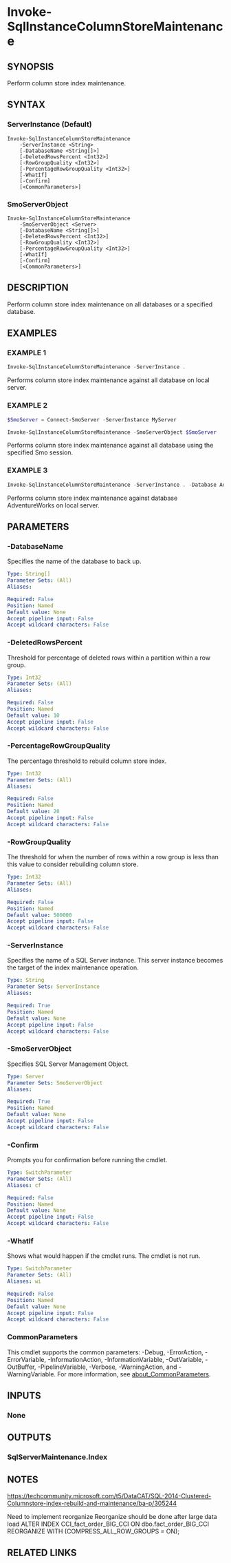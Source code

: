 ﻿---
external help file: SqlServerMaintenance-help.xml
Module Name: SqlServerMaintenance
online version:
schema: 2.0.0
---

# Invoke-SqlInstanceColumnStoreMaintenance

## SYNOPSIS
Perform column store index maintenance.

## SYNTAX

### ServerInstance (Default)
```
Invoke-SqlInstanceColumnStoreMaintenance
	-ServerInstance <String>
	[-DatabaseName <String[]>]
	[-DeletedRowsPercent <Int32>]
	[-RowGroupQuality <Int32>]
	[-PercentageRowGroupQuality <Int32>]
	[-WhatIf]
	[-Confirm]
	[<CommonParameters>]
```

### SmoServerObject
```
Invoke-SqlInstanceColumnStoreMaintenance
	-SmoServerObject <Server>
	[-DatabaseName <String[]>]
	[-DeletedRowsPercent <Int32>]
	[-RowGroupQuality <Int32>]
	[-PercentageRowGroupQuality <Int32>]
	[-WhatIf]
	[-Confirm]
	[<CommonParameters>]
```

## DESCRIPTION
Perform column store index maintenance on all databases or a specified database.

## EXAMPLES

### EXAMPLE 1
```powershell
Invoke-SqlInstanceColumnStoreMaintenance -ServerInstance .
```

Performs column store index maintenance against all database on local server.

### EXAMPLE 2
```powershell
$SmoServer = Connect-SmoServer -ServerInstance MyServer

Invoke-SqlInstanceColumnStoreMaintenance -SmoServerObject $SmoServer
```

Performs column store index maintenance against all database using the specified Smo session.

### EXAMPLE 3
```powershell
Invoke-SqlInstanceColumnStoreMaintenance -ServerInstance . -Database AdventureWorks
```

Performs column store index maintenance against database AdventureWorks on local server.

## PARAMETERS

### -DatabaseName
Specifies the name of the database to back up.

```yaml
Type: String[]
Parameter Sets: (All)
Aliases:

Required: False
Position: Named
Default value: None
Accept pipeline input: False
Accept wildcard characters: False
```

### -DeletedRowsPercent
Threshold for percentage of deleted rows within a partition within a row group.

```yaml
Type: Int32
Parameter Sets: (All)
Aliases:

Required: False
Position: Named
Default value: 10
Accept pipeline input: False
Accept wildcard characters: False
```

### -PercentageRowGroupQuality
The percentage threshold to rebuild column store index.

```yaml
Type: Int32
Parameter Sets: (All)
Aliases:

Required: False
Position: Named
Default value: 20
Accept pipeline input: False
Accept wildcard characters: False
```

### -RowGroupQuality
The threshold for when the number of rows within a row group is less than this value to consider rebuilding column store.

```yaml
Type: Int32
Parameter Sets: (All)
Aliases:

Required: False
Position: Named
Default value: 500000
Accept pipeline input: False
Accept wildcard characters: False
```

### -ServerInstance
Specifies the name of a SQL Server instance.
This server instance becomes the target of the index maintenance operation.

```yaml
Type: String
Parameter Sets: ServerInstance
Aliases:

Required: True
Position: Named
Default value: None
Accept pipeline input: False
Accept wildcard characters: False
```

### -SmoServerObject
Specifies SQL Server Management Object.

```yaml
Type: Server
Parameter Sets: SmoServerObject
Aliases:

Required: True
Position: Named
Default value: None
Accept pipeline input: False
Accept wildcard characters: False
```

### -Confirm
Prompts you for confirmation before running the cmdlet.

```yaml
Type: SwitchParameter
Parameter Sets: (All)
Aliases: cf

Required: False
Position: Named
Default value: None
Accept pipeline input: False
Accept wildcard characters: False
```

### -WhatIf
Shows what would happen if the cmdlet runs.
The cmdlet is not run.

```yaml
Type: SwitchParameter
Parameter Sets: (All)
Aliases: wi

Required: False
Position: Named
Default value: None
Accept pipeline input: False
Accept wildcard characters: False
```

### CommonParameters
This cmdlet supports the common parameters: -Debug, -ErrorAction, -ErrorVariable, -InformationAction, -InformationVariable, -OutVariable, -OutBuffer, -PipelineVariable, -Verbose, -WarningAction, and -WarningVariable. For more information, see [about_CommonParameters](http://go.microsoft.com/fwlink/?LinkID=113216).

## INPUTS

### None

## OUTPUTS

### SqlServerMaintenance.Index

## NOTES
https://techcommunity.microsoft.com/t5/DataCAT/SQL-2014-Clustered-Columnstore-index-rebuild-and-maintenance/ba-p/305244

Need to implement reorganize
Reorganize should be done after large data load
ALTER INDEX CCI_fact_order_BIG_CCI ON dbo.fact_order_BIG_CCI
REORGANIZE WITH (COMPRESS_ALL_ROW_GROUPS = ON);

## RELATED LINKS
